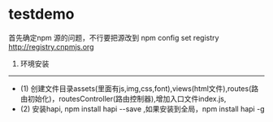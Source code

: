 # testdemo
首先确定npm 源的问题，不行要把源改到 npm config set registry http://registry.cnpmjs.org
1. 环境安装
-------------------
* (1) 创建文件目录assets(里面有js,img,css,font),views(html文件),routes(路由初始化)，routesController(路由控制器),增加入口文件index.js,
* (2) 安装hapi, npm install hapi --save ,如果安装到全局，npm install hapi -g
